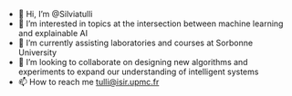 - 👋 Hi, I’m @Silviatulli
- 👀 I’m interested in topics at the intersection between machine learning and explainable AI
- 🌱 I’m currently assisting laboratories and courses at Sorbonne University
- 💞️ I’m looking to collaborate on designing new algorithms and experiments to expand our understanding of intelligent systems
- 📫 How to reach me tulli@isir.upmc.fr

<!---
Silviatulli/Silviatulli is a ✨ special ✨ repository because its `README.md` (this file) appears on your GitHub profile.
You can click the Preview link to take a look at your changes.
--->
